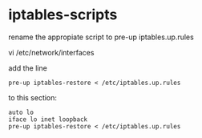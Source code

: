 iptables-scripts
================

rename the appropiate script to pre-up iptables.up.rules

vi /etc/network/interfaces


add the line

```pre-up iptables-restore < /etc/iptables.up.rules```

to this section:
````
auto lo
iface lo inet loopback
pre-up iptables-restore < /etc/iptables.up.rules
````
